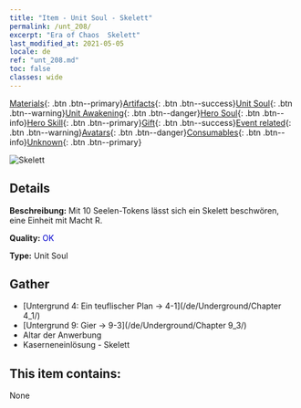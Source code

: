 ```yaml
---
title: "Item - Unit Soul - Skelett"
permalink: /unt_208/
excerpt: "Era of Chaos  Skelett"
last_modified_at: 2021-05-05
locale: de
ref: "unt_208.md"
toc: false
classes: wide
---
```

 [Materials](/ItemsDE/){: .btn .btn--primary}[Artifacts](/ItemsDE/Artifacts/){: .btn .btn--success}[Unit Soul](/ItemsDE/UnitSoul/){: .btn .btn--warning}[Unit Awakening](/ItemsDE/UnitAwakening/){: .btn .btn--danger}[Hero Soul](/ItemsDE/HeroSoul/){: .btn .btn--info}[Hero Skill](/ItemsDE/HeroSkill/){: .btn .btn--primary}[Gift](/ItemsDE/Gift/){: .btn .btn--success}[Event related](/ItemsDE/Events/){: .btn .btn--warning}[Avatars](/ItemsDE/Avatars/){: .btn .btn--danger}[Consumables](/ItemsDE/Consumables/){: .btn .btn--info}[Unknown](/ItemsDE/Unknown/){: .btn .btn--primary}

 ![Skelett](/images/u/ti_kulouzhanshi.jpg)

## Details
 **Beschreibung:** Mit 10 Seelen-Tokens lässt sich ein Skelett beschwören, eine Einheit mit Macht R.

 **Quality:** <span style="color: #0000CD">OK</span>

 **Type:** Unit Soul

## Gather

*    [Untergrund 4: Ein teuflischer Plan -> 4-1](/de/Underground/Chapter 4_1/) 
*    [Untergrund 9: Gier -> 9-3](/de/Underground/Chapter 9_3/) 
*    Altar der Anwerbung 
*    Kaserneneinlösung - Skelett 

## This item contains:

  None

